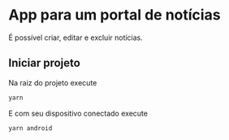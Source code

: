 # App para um portal de notícias

É possível criar, editar e excluir notícias.

## Iniciar projeto

Na raiz do projeto execute

```bash
yarn
```

E com seu dispositivo conectado execute

```bash
yarn android
```
